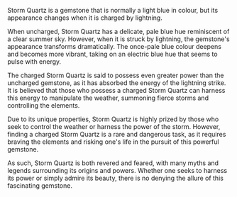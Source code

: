 Storm Quartz is a gemstone that is normally a light blue in colour, but its appearance changes when it is charged by lightning.

When uncharged, Storm Quartz has a delicate, pale blue hue reminiscent of a clear summer sky. However, when it is struck by lightning, the gemstone's appearance transforms dramatically. The once-pale blue colour deepens and becomes more vibrant, taking on an electric blue hue that seems to pulse with energy.

The charged Storm Quartz is said to possess even greater power than the uncharged gemstone, as it has absorbed the energy of the lightning strike. It is believed that those who possess a charged Storm Quartz can harness this energy to manipulate the weather, summoning fierce storms and controlling the elements.

Due to its unique properties, Storm Quartz is highly prized by those who seek to control the weather or harness the power of the storm. However, finding a charged Storm Quartz is a rare and dangerous task, as it requires braving the elements and risking one's life in the pursuit of this powerful gemstone.

As such, Storm Quartz is both revered and feared, with many myths and legends surrounding its origins and powers. Whether one seeks to harness its power or simply admire its beauty, there is no denying the allure of this fascinating gemstone.